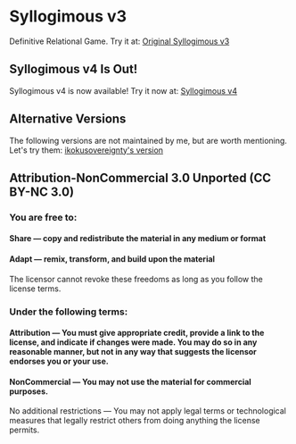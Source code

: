 # Syllogimous v3

Definitive Relational Game. Try it at: [Original Syllogimous v3](https://4skinskywalker.github.io/Syllogimous-v3/)

## Syllogimous v4 Is Out!

Syllogimous v4 is now available! Try it now at: [Syllogimous v4](https://4skinskywalker.github.io/Syllogimous-v4/)

## Alternative Versions

The following versions are not maintained by me, but are worth mentioning.
Let's try them: [ikokusovereignty's version](https://ikokusovereignty.github.io/Syllogimous-v3/)

## Attribution-NonCommercial 3.0 Unported (CC BY-NC 3.0)

### You are free to:
#### Share — copy and redistribute the material in any medium or format
#### Adapt — remix, transform, and build upon the material

The licensor cannot revoke these freedoms as long as you follow the license terms.

### Under the following terms:
#### Attribution — You must give appropriate credit, provide a link to the license, and indicate if changes were made. You may do so in any reasonable manner, but not in any way that suggests the licensor endorses you or your use.
#### NonCommercial — You may not use the material for commercial purposes.

No additional restrictions — You may not apply legal terms or technological measures that legally restrict others from doing anything the license permits.
